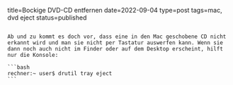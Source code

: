 title=Bockige DVD-CD entfernen
date=2022-09-04
type=post
tags=mac, dvd eject
status=published
~~~~~~

Ab und zu kommt es doch vor, dass eine in den Mac geschobene CD nicht erkannt wird und man sie nicht per Tastatur auswerfen kann. Wenn sie dann noch auch nicht im Finder oder auf dem Desktop erscheint, hilft nur die Konsole:

```bash
rechner:~ user$ drutil tray eject
```
